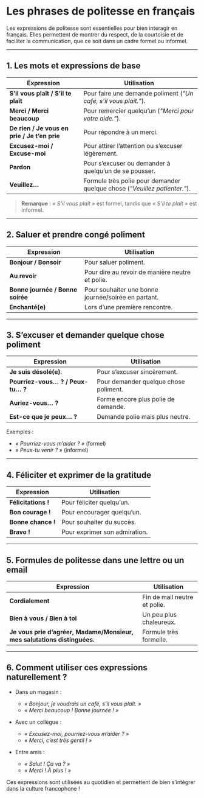 # **Les phrases de politesse en français**  

Les expressions de politesse sont essentielles pour bien interagir en français. Elles permettent de montrer du respect, de la courtoisie et de faciliter la communication, que ce soit dans un cadre formel ou informel.  

---

## **1. Les mots et expressions de base**  

| **Expression**  | **Utilisation** |  
|---------------|---------------|  
| **S’il vous plaît / S’il te plaît**  | Pour faire une demande poliment (*"Un café, s’il vous plaît."*). |  
| **Merci / Merci beaucoup**  | Pour remercier quelqu’un (*"Merci pour votre aide."*). |  
| **De rien / Je vous en prie / Je t’en prie**  | Pour répondre à un merci. |  
| **Excusez-moi / Excuse-moi**  | Pour attirer l’attention ou s’excuser légèrement. |  
| **Pardon**  | Pour s’excuser ou demander à quelqu’un de se pousser. |  
| **Veuillez…**  | Formule très polie pour demander quelque chose (*"Veuillez patienter."*). |  

> **Remarque** : *« S’il vous plaît »* est formel, tandis que *« S’il te plaît »* est informel.  

---

## **2. Saluer et prendre congé poliment**  

| **Expression**  | **Utilisation** |  
|---------------|---------------|  
| **Bonjour / Bonsoir**  | Pour saluer poliment. |  
| **Au revoir**  | Pour dire au revoir de manière neutre et polie. |  
| **Bonne journée / Bonne soirée**  | Pour souhaiter une bonne journée/soirée en partant. |  
| **Enchanté(e)**  | Lors d’une première rencontre. |  

---

## **3. S’excuser et demander quelque chose poliment**  

| **Expression**  | **Utilisation** |  
|---------------|---------------|  
| **Je suis désolé(e).**  | Pour s’excuser sincèrement. |  
| **Pourriez-vous… ? / Peux-tu… ?**  | Pour demander quelque chose poliment. |  
| **Auriez-vous… ?**  | Forme encore plus polie de demande. |  
| **Est-ce que je peux… ?**  | Demande polie mais plus neutre. |  

Exemples :  
- *« Pourriez-vous m’aider ? »* (formel)  
- *« Peux-tu venir ? »* (informel)  

---

## **4. Féliciter et exprimer de la gratitude**  

| **Expression**  | **Utilisation** |  
|---------------|---------------|  
| **Félicitations !**  | Pour féliciter quelqu’un. |  
| **Bon courage !**  | Pour encourager quelqu’un. |  
| **Bonne chance !**  | Pour souhaiter du succès. |  
| **Bravo !**  | Pour exprimer son admiration. |  

---

## **5. Formules de politesse dans une lettre ou un email**  

| **Expression**  | **Utilisation** |  
|---------------|---------------|  
| **Cordialement**  | Fin de mail neutre et polie. |  
| **Bien à vous / Bien à toi**  | Un peu plus chaleureux. |  
| **Je vous prie d’agréer, Madame/Monsieur, mes salutations distinguées.**  | Formule très formelle. |  

---

## **6. Comment utiliser ces expressions naturellement ?**  

- Dans un magasin :  
  - *« Bonjour, je voudrais un café, s’il vous plaît. »*  
  - *« Merci beaucoup ! Bonne journée ! »*  

- Avec un collègue :  
  - *« Excusez-moi, pourriez-vous m’aider ? »*  
  - *« Merci, c’est très gentil ! »*  

- Entre amis :  
  - *« Salut ! Ça va ? »*  
  - *« Merci ! À plus ! »*  

Ces expressions sont utilisées au quotidien et permettent de bien s’intégrer dans la culture francophone !
